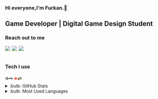 ### Hi everyone,I'm Furkan.:wave:

## Game Developer | Digital Game Design Student

### Reach out to me

[<img width="22" src="https://unpkg.com/simple-icons@v7/icons/linkedin.svg" align ="left" />](linkedin)
[<img width="22" src="https://unpkg.com/simple-icons@v7/icons/twitter.svg" align ="left" />](twitter)
[<img width="22" src="https://unpkg.com/simple-icons@v7/icons/instagram.svg" align ="left" />](https://www.instagram.com/frkn.srdr8/)

<br />
<br />


### Tech I use


<img src = "https://raw.githubusercontent.com/github/explore/80688e429a7d4ef2fca1e82350fe8e3517d3494d/topics/unity/unity.png" width ="25" height ="25">
<img src = "https://raw.githubusercontent.com/github/explore/80688e429a7d4ef2fca1e82350fe8e3517d3494d/topics/git/git.png" width ="25" height ="25">

<br />

<details>
<summary> :bulb: GitHub Stats</summary>
<img src="https://github-readme-stats.vercel.app/api?username=frknsrdr8&theme=radical">
</details>

<details>
<summary> :bulb: Most Used Languages</summary>
<img src="https://github-readme-stats.vercel.app/api/top-langs/?username=frknsrdr8&layout=compact">
</details>





